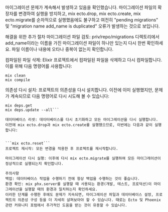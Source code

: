 마이그레이션 문제가 계속해서 발생하고 있음을 확인했습니다. 마이그레이션 파일의 확장자를 변경하여 실행을 방지하고, mix ecto.drop, mix ecto.create, mix ecto.migrate를 순차적으로 실행했음에도 불구하고 여전히 "pending migrations" 및 "migration name add_name is duplicated" 오류가 발생하는 것으로 보입니다.

해결을 위한 추가 절차
마이그레이션 파일 검토: priv/repo/migrations 디렉토리에서 add_name이라는 이름을 가진 마이그레이션 파일이 하나만 있는지 다시 한번 확인하세요. 파일 이름이나 내용에 오타나 중복이 없는지 확인합니다.

컴파일된 파일 삭제: Elixir 프로젝트에서 컴파일된 파일을 삭제하고 다시 컴파일합니다. 이를 위해 다음 명령어를 사용합니다:

```
mix clean
mix compile
```

의존성 다시 설치: 프로젝트의 의존성을 다시 설치합니다. 이전에 이미 실행했지만, 문제가 계속되므로 다음 명령어로 다시 시도해 볼 수 있습니다:


```mix deps.clean --all
mix deps.get
mix deps.update --all```

데이터베이스 리셋: 데이터베이스를 다시 초기화하고 모든 마이그레이션을 다시 실행합니다. 이전에 mix ecto.drop과 mix ecto.create를 실행했으므로, 이번에는 다음과 같이 실행합니다:


```mix ecto.reset```
프로젝트 재시작: 모든 변경을 적용한 후 프로젝트를 재시작합니다.

마이그레이션 다시 실행: 이후에 다시 mix ecto.migrate를 실행하여 모든 마이그레이션이 정상적으로 실행되는지 확인합니다.

주의사항
백업: 데이터베이스 작업을 수행하기 전에 항상 백업을 수행하는 것이 좋습니다.
환경 확인: mix phx.server를 실행할 때 사용되는 환경(개발, 테스트, 프로덕션)이 마이그레이션을 실행할 때의 환경과 일치하는지 확인하세요.
이러한 단계를 수행한 후에도 문제가 지속되면, 마이그레이션 파일과 데이터베이스 설정, 프로젝트의 의존성 구성 등을 더 자세히 살펴보아야 할 수 있습니다. 때로는 Ecto 및 Phoenix 관련 커뮤니티 포럼에서 추가적인 도움을 받는 것이 유용할 수 있습니다.





